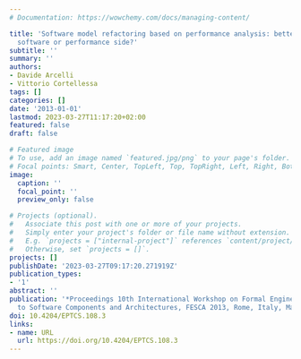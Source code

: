 ```yaml
---
# Documentation: https://wowchemy.com/docs/managing-content/

title: 'Software model refactoring based on performance analysis: better working on
  software or performance side?'
subtitle: ''
summary: ''
authors:
- Davide Arcelli
- Vittorio Cortellessa
tags: []
categories: []
date: '2013-01-01'
lastmod: 2023-03-27T11:17:20+02:00
featured: false
draft: false

# Featured image
# To use, add an image named `featured.jpg/png` to your page's folder.
# Focal points: Smart, Center, TopLeft, Top, TopRight, Left, Right, BottomLeft, Bottom, BottomRight.
image:
  caption: ''
  focal_point: ''
  preview_only: false

# Projects (optional).
#   Associate this post with one or more of your projects.
#   Simply enter your project's folder or file name without extension.
#   E.g. `projects = ["internal-project"]` references `content/project/deep-learning/index.md`.
#   Otherwise, set `projects = []`.
projects: []
publishDate: '2023-03-27T09:17:20.271919Z'
publication_types:
- '1'
abstract: ''
publication: '*Proceedings 10th International Workshop on Formal Engineering Approaches
  to Software Components and Architectures, FESCA 2013, Rome, Italy, March 23, 2013*'
doi: 10.4204/EPTCS.108.3
links:
- name: URL
  url: https://doi.org/10.4204/EPTCS.108.3
---
```

